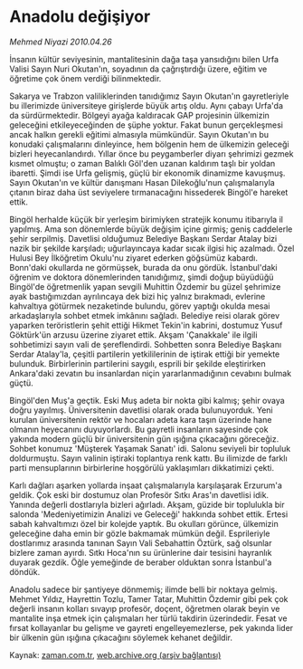 # Anadolu değişiyor

*Mehmed Niyazi 2010.04.26*

<tr><td class="metin" colspan="2" style="padding-top: 20px; padding-left: 5px; ">İnsanın kültür seviyesinin, mantalitesinin dağa taşa yansıdığını bilen Urfa Valisi Sayın Nuri Okutan'ın, soyadının da çağrıştırdığı üzere, eğitim ve öğretime çok önem verdiği bilinmektedir.</td></tr><tr><td class="metin" colspan="2" style="padding-top: 20px; padding-left: 5px; "><p>Sakarya ve Trabzon valiliklerinden tanıdığımız Sayın Okutan'ın gayretleriyle bu illerimizde üniversiteye girişlerde büyük artış oldu. Aynı çabayı Urfa'da da sürdürmektedir. Bölgeyi ayağa kaldıracak GAP projesinin ülkemizin geleceğini etkileyeceğinden de şüphe yoktur. Fakat bunun gerçekleşmesi ancak halkın gerekli eğitimi almasıyla mümkündür. Sayın Okutan'ın bu konudaki çalışmalarını dinleyince, hem bölgenin hem de ülkemizin geleceği bizleri heyecanlandırdı. Yıllar önce bu peygamberler diyarı şehrimizi gezmek kısmet olmuştu; o zaman Balıklı Göl'den uzanan kaldırım taşlı bir yoldan ibaretti. Şimdi ise Urfa gelişmiş, güçlü bir ekonomik dinamizme kavuşmuş. Sayın Okutan'ın ve kültür danışmanı Hasan Dilekoğlu'nun çalışmalarıyla çıtanın biraz daha üst seviyelere tırmanacağını hissederek Bingöl'e hareket ettik.
<p>Bingöl herhalde küçük bir yerleşim birimiyken stratejik konumu itibarıyla il yapılmış. Ama son dönemlerde büyük değişim içine girmiş; geniş caddelerle şehir serpilmiş. Davetlisi olduğumuz Belediye Başkanı Serdar Atalay bizi nazik bir şekilde karşıladı; uğurlayıncaya kadar sıcak ilgisi hiç azalmadı. Özel Hulusi Bey İlköğretim Okulu'nu ziyaret ederken göğsümüz kabardı. Bonn'daki okullarda ne görmüşsek, burada da onu gördük. İstanbul'daki öğrenim ve doktora dönemlerinden tanıdığımız, şimdi doğup büyüdüğü Bingöl'de öğretmenlik yapan sevgili Muhittin Özdemir bu güzel şehrimize ayak bastığımızdan ayrılıncaya dek bizi hiç yalnız bırakmadı, evlerine kahvaltıya götürmek nezaketinde bulundu, görev yaptığı okulda mesai arkadaşlarıyla sohbet etmek imkânını sağladı. Belediye reisi olarak görev yaparken teröristlerin şehit ettiği Hikmet Tekin'in kabrini, dostumuz Yusuf Göktürk'ün arzusu üzerine ziyaret ettik. Akşam 'Çanakkale' ile ilgili sohbetimizi sayın vali de şereflendirdi. Sohbetten sonra Belediye Başkanı Serdar Atalay'la, çeşitli partilerin yetkililerinin de iştirak ettiği bir yemekte bulunduk. Birbirlerinin partilerini saygılı, esprili bir şekilde eleştirirken Ankara'daki zevatın bu insanlardan niçin yararlanmadığının cevabını bulmak güçtü.
<p>Bingöl'den Muş'a geçtik. Eski Muş adeta bir nokta gibi kalmış; şehir ovaya doğru yayılmış. Üniversitenin davetlisi olarak orada bulunuyorduk. Yeni kurulan üniversitenin rektör ve hocaları adeta kara taşın üzerinde hane olmanın heyecanını duyuyorlardı. Bu gayretli insanların sayesinde çok yakında modern güçlü bir üniversitenin gün ışığına çıkacağını göreceğiz. Sohbet konumuz 'Müşterek Yaşamak Sanatı' idi. Salonu seviyeli bir topluluk doldurmuştu. Sayın valinin iştiraki toplantıya renk kattı. Bu ilimizde de farklı parti mensuplarının birbirlerine hoşgörülü yaklaşımları dikkatimizi çekti.
<p>Karlı dağları aşarken yollarda inşaat çalışmalarıyla karşılaşarak Erzurum'a geldik. Çok eski bir dostumuz olan Profesör Sıtkı Aras'ın davetlisi idik. Yanında değerli dostlarıyla bizleri ağırladı. Akşam, güzide bir toplulukla bir salonda 'Medeniyetimizin Analizi ve Geleceği' hakkında sohbet ettik. Ertesi sabah kahvaltımızı özel bir kolejde yaptık. Bu okulları görünce, ülkemizin geleceğine daha emin bir gözle bakmamak mümkün değil. Esprileriyle dostlarımız arasında tanınan Sayın Vali Sebahattin Öztürk, sağ olsunlar bizlere zaman ayırdı. Sıtkı Hoca'nın su ürünlerine dair tesisini hayranlık duyarak gezdik. Öğle yemeğinde de beraber olduktan sonra İstanbul'a döndük.
<p>Anadolu sadece bir şantiyeye dönmemiş; ilimde belli bir noktaya gelmiş. Mehmet Yıldız, Hayrettin Tozlu, Tamer Tatar, Muhittin Özdemir gibi pek çok değerli insanın kolları sıvayıp profesör, doçent, öğretmen olarak beyin ve mantalite inşa etmek için çalışmaları her türlü takdirin üzerindedir. Fesat ve fırsat kollayanlar bu gelişme ve gayreti engelleyemezlerse, pek yakında lider bir ülkenin gün ışığına çıkacağını söylemek kehanet değildir.<br/></p></p></p></p></p></td></tr>

Kaynak: [zaman.com.tr](http://zaman.com.tr/yazar.do?yazino=977114), [web.archive.org (arşiv bağlantısı)](http://web.archive.org/web/20100427080719/http://zaman.com.tr:80/yazar.do?yazino=977114)
